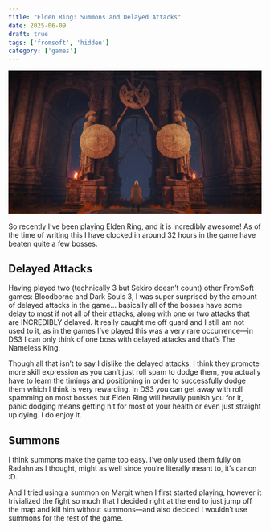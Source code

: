 ```yaml
---
title: "Elden Ring: Summons and Delayed Attacks"
date: 2025-06-09
draft: true
tags: ['fromsoft', 'hidden']
category: ['games']
---
```


![Elden Ring](/images/Elden_Ring.jpg)

So recently I’ve been playing Elden Ring, and it is incredibly awesome! As of the time of writing this I have clocked in around 32 hours in the game have beaten quite a few bosses.

## Delayed Attacks
Having played two (technically 3 but Sekiro doesn’t count) other FromSoft games: Bloodborne and Dark Souls 3, I was super surprised by the amount of delayed attacks in the game… basically all of the bosses have some delay to most if not all of their attacks, along with one or two attacks that are INCREDIBLY delayed. It really caught me off guard and I still am not used to it, as in the games I’ve played this was a very rare occurrence—in DS3 I can only think of one boss with delayed attacks and that’s The Nameless King. 

Though all that isn’t to say I dislike the delayed attacks, I think they promote more skill expression as you can’t just roll spam to dodge them, you actually have to learn the timings and positioning in order to successfully dodge them which I think is very rewarding. In DS3 you can get away with roll spamming on most bosses but Elden Ring will heavily punish you for it, panic dodging means getting hit for most of your health or even just straight up dying. I do enjoy it.

## Summons
I think summons make the game too easy. I’ve only used them fully on Radahn as I thought, might as well since you’re literally meant to, it’s canon :D.

And I tried using a summon on Margit when I first started playing, however it trivialized the fight so much that I decided right at the end to just jump off the map and kill him without summons—and also decided I wouldn’t use summons for the rest of the game.
